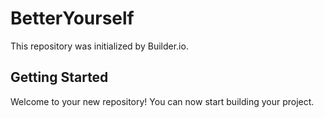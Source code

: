 # BetterYourself

This repository was initialized by Builder.io.

## Getting Started

Welcome to your new repository! You can now start building your project.
